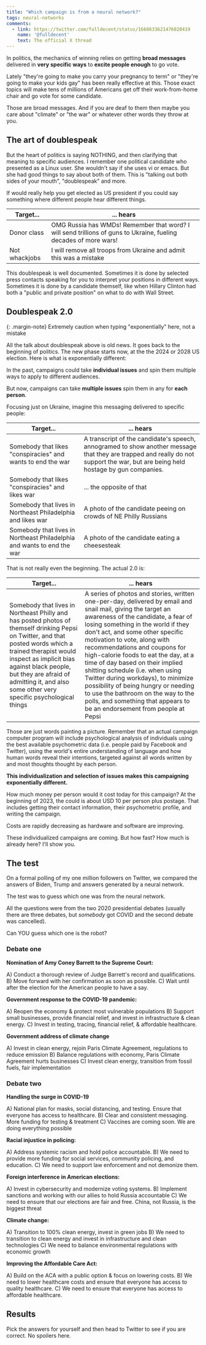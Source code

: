 ```yaml
---
title: "Which campaign is from a neural network?"
tags: neural-networks
comments:
  - link: https://twitter.com/fulldecent/status/1668633621476028419
    name: '@fulldecent'
    text: The official X thread
---
```


In politics, the mechanics of winning relies on getting **broad messages** delivered in **very specific ways** to **excite people enough** to go vote.

Lately "they're going to make you carry your pregnancy to term" or "they're going to make your kids gay" has been really effective at this. Those exact topics will make tens of millions of Americans get off their work-from-home chair and go vote for some candidate.

Those are broad messages. And if you are deaf to them then maybe you care about "climate" or "the war" or whatever other words they throw at you.

## The art of doublespeak

But the heart of politics is saying NOTHING, and then clarifying that meaning to specific audiences. I remember one political candidate who presented as a Linux user. She wouldn't say if she uses vi or emacs. But she had good things to say about both of them. This is "talking out both sides of your mouth", "doublespeak" and more.

If would really help you get elected as US president if you could say something where different people hear different things.

| Target... | ... hears |
|-------------------|-------------------------------------------------------------------------------------------------------------------|
| Donor class | OMG Russia has WMDs! Remember that word? I will send trillions of guns to Ukraine, fueling decades of more wars! |
| Not whackjobs | I will remove all troops from Ukraine and admit this was a mistake |

This doublespeak is well documented. Sometimes it is done by selected press contacts speaking for you to interpret your positions in different ways. Sometimes it is done by a candidate themself, like when Hillary Clinton had both a "public and private position" on what to do with Wall Street.

## Doublespeak 2.0

{: .margin-note}
Extremely caution when typing "exponentially" here, not a mistake

All the talk about doublespeak above is old news. It goes back to the beginning of politics. The new phase starts now, at the the 2024 or 2028 US election. Here is what is exponentially different:

In the past, campaigns could take **individual issues** and spin them multiple ways to apply to different audiences.

But now, campaigns can take **multiple issues** spin them in any for **each person**.

Focusing just on Ukraine, imagine this messaging delivered to specific people:

| Target... | ... hears |
|-------------------|-------------------------------------------------------------------------------------------------------------------|
| Somebody that likes "conspiracies" and wants to end the war | A transcript of the candidate's speech, annogramed to show another message that they are trapped and really do not support the war, but are being held hostage by gun companies. |
| Somebody that likes "conspiracies" and likes war | ... the opposite of that |
| Somebody that lives in Northeast Philadelphia and likes war | A photo of the candidate peeing on crowds of NE Philly Russians |
| Somebody that lives in Northeast Philadelphia and wants to end the war | A photo of the candidate eating a cheesesteak |

That is not really even the beginning. The actual 2.0 is:

| Target... | ... hears |
|-------------------|-------------------------------------------------------------------------------------------------------------------|
| Somebody that lives in Northeast Philly and has posted photos of themself drinking Pepsi on Twitter, and that posted words which a trained therapist would inspect as implicit bias against black people, but they are afraid of admitting it, and also some other very specific psychological things | A series of photos and stories, written one-per-day, delivered by email and snail mail, giving the target an awareness of the candidate, a fear of losing something in the world if they don't act, and some other specific motivation to vote, along with recommendations and coupons for high-calorie foods to eat the day, at a time of day based on their implied shitting schedule (i.e. when using Twitter during workdays), to minimize possibility of being hungry or needing to use the bathroom on the way to the polls, and something that appears to be an endorsement from people at Pepsi |

Those are just words painting a picture. Remember that an actual campaign computer program will include psychological analysis of individuals using the best available psychometric data (i.e. people paid by Facebook and Twitter), using the world's entire understanding of language and how human words reveal their intentions, targeted against all words written by and most thoughts thought by each person.

**This individualization and selection of issues makes this campaigning exponentially different.**

How much money per person would it cost today for this campaign? At the beginning of 2023, the could is about USD 10 per person plus postage. That includes getting their contact information, their psychometric profile, and writing the campaign.

Costs are rapidly decreasing as hardware and software are improving.

These individualized campaigns are coming. But how fast? How much is already here? I'll show you.

## The test

On a formal polling of my one million followers on Twitter, we compared the answers of Biden, Trump and answers generated by a neural network.

The test was to guess which one was from the neural network.

All the questions were from the two 2020 presidential debates (usually there are three debates, but *somebody* got COVID and the second debate was cancelled).

Can YOU guess which one is the robot?

### Debate one

**Nomination of Amy Coney Barrett to the Supreme Court:**

A) Conduct a thorough review of Judge Barrett's record and qualifications.
B) Move forward with her confirmation as soon as possible.
C) Wait until after the election for the American people to have a say.

**Government response to the COVID-19 pandemic:**

A) Reopen the economy & protect most vulnerable populations
B) Support small businesses, provide financial relief, and invest in infrastructure & clean energy.
C) Invest in testing, tracing, financial relief, & affordable healthcare.

**Government address of climate change**

A) Invest in clean energy, rejoin Paris Climate Agreement, regulations to reduce emission
B) Balance regulations with economy, Paris Climate Agreement hurts businesses
C) Invest clean energy, transition from fossil fuels, fair implementation

### Debate two

**Handling the surge in COVID-19**

A) National plan for masks, social distancing, and testing. Ensure that everyone has access to healthcare.
B) Clear and consistent messaging. More funding for testing & treatment
C) Vaccines are coming soon. We are doing everything possible

**Racial injustice in policing:**

A) Address systemic racism and hold police accountable.
B) We need to provide more funding for social services, community policing, and education.
C) We need to support law enforcement and not demonize them.

**Foreign interference in American elections:**

A) Invest in cybersecurity and modernize voting systems.
B) Implement sanctions and working with our allies to hold Russia accountable
C) We need to ensure that our elections are fair and free. China, not Russia, is the biggest threat

**Climate change:**

A) Transition to 100% clean energy, invest in green jobs
B) We need to transition to clean energy and invest in infrastructure and clean technologies
C) We need to balance environmental regulations with economic growth

**Improving the Affordable Care Act:**

A) Build on the ACA with a public option & focus on lowering costs.
B) We need to lower healthcare costs and ensure that everyone has access to quality healthcare.
C) We need to ensure that everyone has access to affordable healthcare.

## Results

Pick the answers for yourself and then head to Twitter to see if you are correct. No spoilers here.